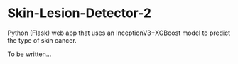 # Skin-Lesion-Detector-2
Python (Flask) web app that uses an InceptionV3+XGBoost model to predict the type of skin cancer.

To be written...

